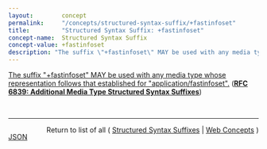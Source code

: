 ```yaml
---
layout:        concept
permalink:     "/concepts/structured-syntax-suffix/+fastinfoset"
title:         "Structured Syntax Suffix: +fastinfoset"
concept-name:  Structured Syntax Suffix
concept-value: +fastinfoset
description: "The suffix \"+fastinfoset\" MAY be used with any media type whose representation follows that established for \"application/fastinfoset\"."
---
```


[The suffix "+fastinfoset" MAY be used with any media type whose representation follows that established for "application/fastinfoset".](https://datatracker.ietf.org/doc/html/rfc6839#section-3.4 "Read documentation for Structured Syntax Suffix &#34;+fastinfoset&#34;") (**[RFC 6839: Additional Media Type Structured Syntax Suffixes](/specs/IETF/RFC/6839 "A content media type name sometimes includes partitioned meta-information distinguished by a structured syntax to permit noting an attribute of the media as a suffix to the name. This document defines several structured syntax suffixes for use with media type registrations. In particular, it defines and registers the &#34;+json&#34;, &#34;+ber&#34;, &#34;+der&#34;, &#34;+fastinfoset&#34;, &#34;+wbxml&#34; and &#34;+zip&#34; structured syntax suffixes, and provides a media type structured syntax suffix registration form for the &#34;+xml&#34; structured syntax suffix.")**)

<br/>
<hr/>

<p style="float : left"><a href="./+fastinfoset.json" title="JSON representing this particular Web Concept value">JSON</a></p>
<p style="text-align: right">Return to list of all ( <a href="../structured-syntax-suffix/">Structured Syntax Suffixes</a> | <a href="../">Web Concepts</a> )</p>
